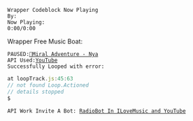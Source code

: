 ```
Wrapper Codeblock Now Playing
By:
Now Playing: 
0:00/0:00
```
Wrapper Free Music Boat:

`
PAUSED:
`[`🎵Miral Adventure - Nya`](http://YouTube.com)          
`API Used:`[`YouTube`](http://YouTube.com)     
`Successfully Looped with error:`    
```js 
at loopTrack.js:45:63
// not found Loop.Actioned
// details stopped
$
```

`API Work Invite A Bot: `[`RadioBot In ILoveMusic and YouTube`](http://github.com/iloveradiobot)
